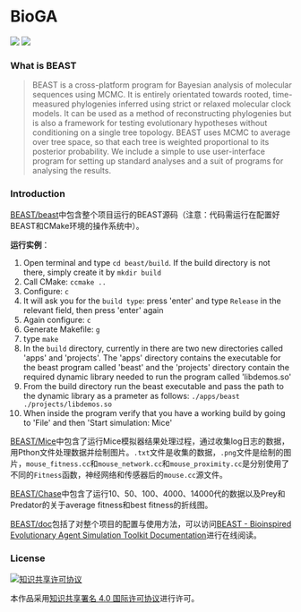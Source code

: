 # BioGA

![](https://img.shields.io/badge/uses-CMake-2c63a8?logo=CMake&logoColor=white)
![](https://img.shields.io/badge/uses-BEAST-4488a8?logoColor=white)

### What is BEAST

> BEAST is a cross-platform program for Bayesian analysis of molecular sequences using MCMC. It is entirely orientated towards rooted, time-measured phylogenies inferred using strict or relaxed molecular clock models. It can be used as a method of reconstructing phylogenies but is also a framework for testing evolutionary hypotheses without conditioning on a single tree topology. BEAST uses MCMC to average over tree space, so that each tree is weighted proportional to its posterior probability. We include a simple to use user-interface program for setting up standard analyses and a suit of programs for analysing the results.

### Introduction

[BEAST/beast](BEAST/beast)中包含整个项目运行的BEAST源码（注意：代码需运行在配置好BEAST和CMake环境的操作系统中）。

**运行实例**：

1. Open terminal and type `cd beast/build`. If the build directory is not there, simply create it by `mkdir build`
2. Call CMake: `ccmake ..`
3. Configure: `c`
4. It will ask you for the `build type`: press 'enter' and type `Release` in the relevant field, then press 'enter' again
5. Again configure: `c`
6. Generate Makefile: `g`
7. type `make`
8. In the `build` directory, currently in there are two new directories called 'apps' and 'projects'. The 'apps' directory contains the executable for the beast program called 'beast' and the 'projects' directory contain the required dynamic library needed to run the program called 'libdemos.so'
9. From the build directory run the beast executable and pass the path to the dynamic library as a prameter as follows: `./apps/beast ./projects/libdemos.so`
10. When inside the program verify that you have a working build by going to 'File' and then 'Start simulation: Mice'


[BEAST/Mice](BEAST/Mice)中包含了运行Mice模拟器结果处理过程，通过收集log日志的数据，用Pthon文件处理数据并绘制图片。`.txt`文件是收集的数据，`.png`文件是绘制的图片，`mouse_fitness.cc`和`mouse_network.cc`和`mouse_proximity.cc`是分别使用了不同的`Fitness`函数，神经网络和传感器后的`mouse.cc`源文件。

[BEAST/Chase](BEAST/Chase)中包含了运行10、50、100、4000、14000代的数据以及Prey和Predator的关于average fitness和best fitness的折线图。

[BEAST/doc](BEAST/doc)包括了对整个项目的配置与使用方法，可以访问[BEAST - Bioinspired Evolutionary Agent Simulation Toolkit Documentation](http://hurley.fun/download/bio)进行在线阅读。

### License

<a rel="license" href="http://creativecommons.org/licenses/by/4.0/"><img alt="知识共享许可协议" style="border-width:0" src="https://i.creativecommons.org/l/by/4.0/88x31.png" /></a>

本作品采用<a rel="license" href="http://creativecommons.org/licenses/by/4.0/">知识共享署名 4.0 国际许可协议</a>进行许可。
